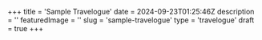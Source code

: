 +++
title = 'Sample Travelogue'
date = 2024-09-23T01:25:46Z
description = ''
featuredImage = ''
slug = 'sample-travelogue'
type = 'travelogue'
draft = true
+++